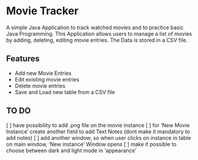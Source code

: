 # Movie Tracker 
A simple Java Application to track watched movies and to practice basic Java Programming. This Application allows users to manage a list of movies by adding, deleting, editing movie entries. The Data is stored in a CSV file. 
## Features
- Add new Movie Entries
- Edit existing movie entries
- Delete movie entries
- Save and Load new table from a CSV file

## TO DO 
[ ]  have possibility to add .png file on the movie instance 
[ ] for ‘New Movie Instance’ create another field to add Text Notes (dont make it mandatory to add notes) 
[ ] add another window, so when user clicks on instance in table on main window, ‘New instance’ Window opens 
[ ] make it possible to choose between dark and light mode in ‘appearance’ 
